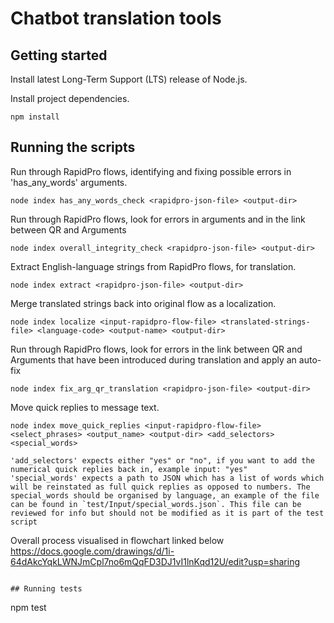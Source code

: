 # Chatbot translation tools

## Getting started

Install latest Long-Term Support (LTS) release of Node.js.

Install project dependencies.
```
npm install
```

## Running the scripts

Run through RapidPro flows, identifying and fixing possible errors in 'has_any_words' arguments.
```
node index has_any_words_check <rapidpro-json-file> <output-dir>
```

Run through RapidPro flows, look for errors in arguments and in the link between QR and Arguments 
```
node index overall_integrity_check <rapidpro-json-file> <output-dir>
```

Extract English-language strings from RapidPro flows, for translation.
```
node index extract <rapidpro-json-file> <output-dir>
```

Merge translated strings back into original flow as a localization.
```
node index localize <input-rapidpro-flow-file> <translated-strings-file> <language-code> <output-name> <output-dir>
```

Run through RapidPro flows, look for errors in the link between QR and Arguments that have been introduced during translation and apply an auto-fix 
```
node index fix_arg_qr_translation <rapidpro-json-file> <output-dir>
```

Move quick replies to message text.
```
node index move_quick_replies <input-rapidpro-flow-file> <select_phrases> <output_name> <output-dir> <add_selectors> <special_words>

'add_selectors' expects either "yes" or "no", if you want to add the numerical quick replies back in, example input: "yes"
'special_words' expects a path to JSON which has a list of words which will be reinstated as full quick replies as opposed to numbers. The special_words should be organised by language, an example of the file can be found in `test/Input/special_words.json`. This file can be reviewed for info but should not be modified as it is part of the test script
```

Overall process visualised in flowchart linked below
https://docs.google.com/drawings/d/1i-64dAkcYqkLWNJmCpl7no6mQqFD3DJ1vI1lnKqd12U/edit?usp=sharing
```

## Running tests

```
npm test
```


